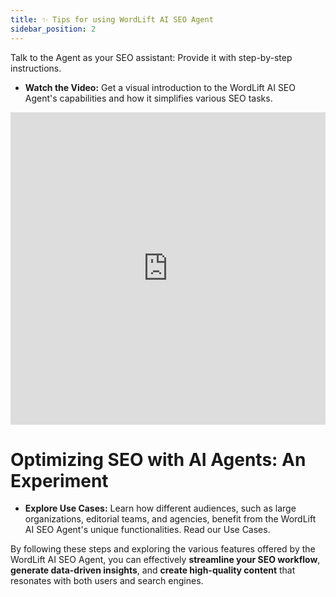 ```yaml
---
title: ✨ Tips for using WordLift AI SEO Agent
sidebar_position: 2
---
```


Talk to the Agent as your SEO assistant: Provide it with step-by-step instructions.

- **Watch the Video:** Get a visual introduction to the WordLift AI SEO Agent's capabilities and how it simplifies various SEO tasks.

<iframe width="100%" height="500" src="https://www.youtube.com/embed/iIwLM4dCBWY" frameborder="0" allow="autoplay; encrypted-media" allowfullscreen></iframe>

# Optimizing SEO with AI Agents: An Experiment

- **Explore Use Cases:** Learn how different audiences, such as large organizations, editorial teams, and agencies, benefit from the WordLift AI SEO Agent's unique functionalities. Read our Use Cases.

By following these steps and exploring the various features offered by the WordLift AI SEO Agent, you can effectively **streamline your SEO workflow**, **generate data-driven insights**, and **create high-quality content** that resonates with both users and search engines.
